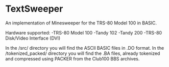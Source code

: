 # TextSweeper
An implementation of Minesweeper for the TRS-80 Model 100 in BASIC.

Hardware supported:
-TRS-80 Model 100
-Tandy 102
-Tandy 200
-TRS-80 Disk/Video Interface (DVI)

In the /src/ directory you will find the ASCII BASIC files in .DO format.
In the /tokenized_packed/ directory you will find the .BA files, already tokenized and compressed using PACKER from the Club100 BBS archives.